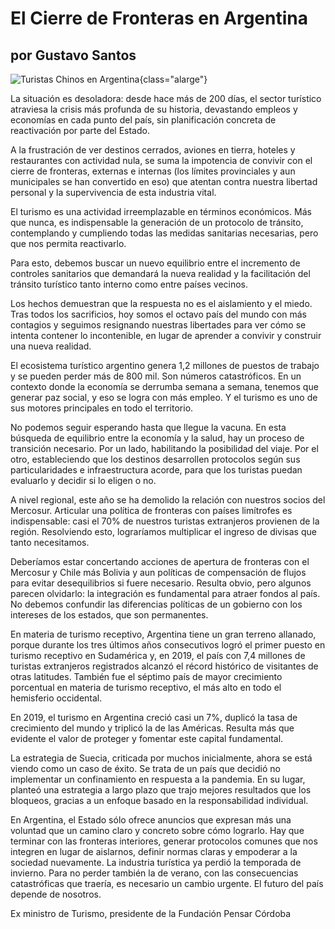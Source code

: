 # El Cierre de Fronteras en Argentina

## por Gustavo Santos

![Turistas Chinos en Argentina](turistas-chinos-argentina.jpg){class="alarge"}

La situación es desoladora: desde hace más de 200 días, el sector
turístico atraviesa la crisis más profunda de su historia, devastando
empleos y economías en cada punto del país, sin planificación concreta
de reactivación por parte del Estado.

A la frustración de ver destinos cerrados, aviones en tierra, hoteles y
restaurantes con actividad nula, se suma la impotencia de convivir con
el cierre de fronteras, externas e internas (los límites provinciales y
aun municipales se han convertido en eso) que atentan contra nuestra
libertad personal y la supervivencia de esta industria vital.

El turismo es una actividad irreemplazable en términos económicos. Más
que nunca, es indispensable la generación de un protocolo de tránsito,
contemplando y cumpliendo todas las medidas sanitarias necesarias, pero
que nos permita reactivarlo.

Para esto, debemos buscar un nuevo equilibrio entre el incremento de
controles sanitarios que demandará la nueva realidad y la facilitación
del tránsito turístico tanto interno como entre países vecinos.

Los hechos demuestran que la respuesta no es el aislamiento y el miedo.
Tras todos los sacrificios, hoy somos el octavo país del mundo con más
contagios y seguimos resignando nuestras libertades para ver cómo se
intenta contener lo incontenible, en lugar de aprender a convivir y
construir una nueva realidad.

El ecosistema turístico argentino genera 1,2 millones de puestos de
trabajo y se pueden perder más de 800 mil. Son números catastróficos. En
un contexto donde la economía se derrumba semana a semana, tenemos que
generar paz social, y eso se logra con más empleo. Y el turismo es uno
de sus motores principales en todo el territorio.

No podemos seguir esperando hasta que llegue la vacuna. En esta búsqueda
de equilibrio entre la economía y la salud, hay un proceso de transición
necesario. Por un lado, habilitando la posibilidad del viaje. Por el
otro, estableciendo que los destinos desarrollen protocolos según sus
particularidades e infraestructura acorde, para que los turistas puedan
evaluarlo y decidir si lo eligen o no.

A nivel regional, este año se ha demolido la relación con nuestros
socios del Mercosur. Articular una política de fronteras con países
limítrofes es indispensable: casi el 70% de nuestros turistas
extranjeros provienen de la región. Resolviendo esto, lograríamos
multiplicar el ingreso de divisas que tanto necesitamos.

Deberíamos estar concertando acciones de apertura de fronteras con el
Mercosur y Chile más Bolivia y aun políticas de compensación de flujos
para evitar desequilibrios si fuere necesario. Resulta obvio, pero
algunos parecen olvidarlo: la integración es fundamental para atraer
fondos al país. No debemos confundir las diferencias políticas de un
gobierno con los intereses de los estados, que son permanentes.

En materia de turismo receptivo, Argentina tiene un gran terreno
allanado, porque durante los tres últimos años consecutivos logró el
primer puesto en turismo receptivo en Sudamérica y, en 2019, el país con
7,4 millones de turistas extranjeros registrados alcanzó el récord
histórico de visitantes de otras latitudes. También fue el séptimo país
de mayor crecimiento porcentual en materia de turismo receptivo, el más
alto en todo el hemisferio occidental.

En 2019, el turismo en Argentina creció casi un 7%, duplicó la tasa de
crecimiento del mundo y triplicó la de las Américas. Resulta más que
evidente el valor de proteger y fomentar este capital fundamental.

La estrategia de Suecia, criticada por muchos inicialmente, ahora se
está viendo como un caso de éxito. Se trata de un país que decidió no
implementar un confinamiento en respuesta a la pandemia. En su lugar,
planteó una estrategia a largo plazo que trajo mejores resultados que
los bloqueos, gracias a un enfoque basado en la responsabilidad
individual.

En Argentina, el Estado sólo ofrece anuncios que expresan más una
voluntad que un camino claro y concreto sobre cómo lograrlo. Hay que
terminar con las fronteras interiores, generar protocolos comunes que
nos integren en lugar de aislarnos, definir normas claras y empoderar a
la sociedad nuevamente. La industria turística ya perdió la temporada de
invierno. Para no perder también la de verano, con las consecuencias
catastróficas que traería, es necesario un cambio urgente. El futuro del
país depende de nosotros.

Ex ministro de Turismo, presidente de la Fundación Pensar Córdoba
